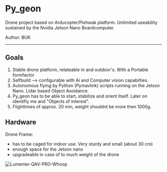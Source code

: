 # Py_geon

Drone project based on Arducopter/Pixhwak platform. Unlimited useability sustained by the Nvidia Jetson Nano Boardcomputer.

Author: BUK

-------------------------------------------------------------------------------------------------------------------------------------------------------------------------

## Goals
1. Stable drone platform, relateable in and outdoor's. With a Portable formfactor
2. Selfbuild --> configurable with Ai and Computer vision capabilties.
3. Autonomous flying by Python (Pymavlink) scripts running on the Jetson Nano. Lidar based Object Avoidance.
4. Py_geon has to be able to start, stabilize and orient itself. Later on identifiy me and "Objects of interest".
5. Flighttimes of approx. 20 min, weight shouldnt be more then 1000g.


## Hardware

Drone Frame:
- has to be caged for indoor use. Very sturdy and small (about 30 cm)
- enough space for the Jetson nano
- upgradeable in case of to much weight of the drone


![Lumenier-QAV-PRO-Whoop](https://user-images.githubusercontent.com/132343254/235874102-3e5f300e-a3e4-411e-8670-1d65aebb5686.jpg)

